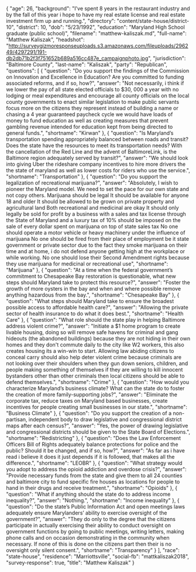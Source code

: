 {
  "age": 26,
  "background": "I've spent 8 years in the restaurant industry and by the fall of this year i hope to have my real estate license and real estate investment firm up and running.",
  "directory": "content/state-house/district-10",
  "district": 10,
  "dob": "5/23/1992",
  "education": "Maryland High School graduate (public school)",
  "filename": "matthew-kaliszak.md",
  "full-name": "Matthew Kaliszak",
  "headshot": "http://surveygizmoresponseuploads.s3.amazonaws.com/fileuploads/296249/4297291/191-db2db71b2f3f751652b689a516cc487e_campaignphoto.jpg",
  "jurisdiction": "Baltimore County",
  "last-name": "Kaliszak",
  "party": "Republican",
  "questions": [
    {
      "question": "Do you support the findings of the Commission on Innovation and Excellence in Education? Are you committed to funding associated reforms, and if so, how?",
      "answer": "Not necessarily, i think if we lower the pay of all state elected officials to $30, 000 a year with no lodging or meal expenditures and encourage all county officials on the local county governments to enact similar legislation to make public servants focus more on the citizens they represent instead of building a name or chasing a 4 year guaranteed paycheck cycle we would have loads of money to fund education as well as creating measures that prevent gambling revenue intended for education kept from being directed to general funds.",
      "shortname": "Kirwan"
    },
    {
      "question": "Is Maryland’s transportation spending appropriately balanced between roads and transit? Does the state have the resources to meet its transportation needs? With the cancellation of the Red Line and the advent of BaltimoreLink, is the Baltimore region adequately served by transit?",
      "answer": "We should look into giving Uber the rideshare company incentives to hire more drivers the the state of maryland as well as lower costs for riders who use the service.",
      "shortname": "Transportation"
    },
    {
      "question": "Do you support the legalization of recreational marijuana?",
      "answer": "Absolutely, I wish to pioneer the Maryland model. We need to set the pace for our own state and not copy others. Marijuana should be legal It should be available for anyone 18 and older It should be allowed to be grown on private property and agricultural land Both recreational and medicinal are okay It should only legally be sold for profit by a business with a sales and tax license through the State of Maryland and a luxury tax of 10% should be imposed on the sale of every dollar spent on marijuana on top of state sales tax No one should operate a motor vehicle or heavy machinery under the influence of marijuana No one should be fired from their place of employment be it state government or private sector due to the fact they smoke marijuana on their time and at home, i do not defend anyone getting high at the workplace or while working. No one should lose their Second Amendment rights because they use marijuana for medicinal or recreational use",
      "shortname": "Marijuana"
    },
    {
      "question": "At a time when the federal government’s commitment to Chesapeake Bay restoration is questionable, what new steps should Maryland take to protect this resource?",
      "answer": "Foster the growth of more oysters in the bay and when and where possible remove anything hazardous from the bay.",
      "shortname": "Chesapeake Bay"
    },
    {
      "question": "What steps should Maryland take to ensure the broadest possible access to affordable health care?",
      "answer": "Allowing the private sector of health insurance to do what it does best.",
      "shortname": "Health Care"
    },
    {
      "question": "What role should the state play in helping Baltimore address violent crime?",
      "answer": "Initiate a $1 home program to create livable housing, doing so will remove safe havens for criminal and gang hideouts (the abandoned buildings) because they are not hiding in their own homes and they don't commute daily to the city like W2 workers, this also creates housing its a win-win to start. Allowing law abiding citizens to conceal carry should also help deter violent crime because criminals are not looking over their shoulders when they gun down seniors, children, and people making something of themselves if they are willing to kill innocent bystanders other than other criminals then local citizens should be able to defend themselves.",
      "shortname": "Crime"
    },
    {
      "question": "How would you characterize Maryland’s business climate? What can the state do to foster the creation of more family-supporting jobs?",
      "answer": "Eliminate the corporate tax, reduce taxes on Maryland based businesses, create incentives for people creating small businesses in our state.",
      "shortname": "Business Climate"
    },
    {
      "question": "Do you support the creation of a non-partisan, independent body to draw legislative and congressional district maps after each census?",
      "answer": "Yes, the power of drawing legislative and congressional districts should be given to the State Board of Elections.",
      "shortname": "Redistricting"
    },
    {
      "question": "Does the Law Enforcement Officers Bill of Rights adequately balance protections for police and the public? Should it be changed, and if so, how?",
      "answer": "As far as i have read i believe it does it just depends if it is followed, that makes all the difference.",
      "shortname": "LEOBR"
    },
    {
      "question": "What strategy would you adopt to address the opioid addiction and overdose crisis?",
      "answer": "Provide necessary funds from the state and give them to all 24 counties and baltimore city to fund specific fire houses as locations for people to hand in their drugs and receive treatment.",
      "shortname": "Opioids"
    },
    {
      "question": "What if anything should the state do to address income inequality?",
      "answer": "Nothing.",
      "shortname": "Income inequality"
    },
    {
      "question": "Do the state’s Public Information Act and open meetings laws adequately ensure Marylanders’ ability to exercise oversight of the government?",
      "answer": "They do only to the degree that the citizens participate in actually exercising their ability to conduct oversight on government functions by going to public meetings, writing letters, making phone calls and on occasion demonstrating in the community when necessary. If none of this is done on the citizens part then their is no oversight only silent consent.",
      "shortname": "Transparency"
    }
  ],
  "race": "state-house",
  "residence": "Marriottsville",
  "social-fb": "mattkaliszak2018",
  "survey-response": true,
  "title": "Matthew Kaliszak"
}
